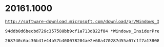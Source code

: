 # 20161.1000

<pre>
<a href="http://software-download.microsoft.com/download/pr/Windows_InsiderPreview_SDK_en-us_20161_1.iso">http://software-download.microsoft.com/download/pr/Windows_InsiderPreview_SDK_en-us_20161_1.iso</a>

94ddb0d6becbd726c357580bb9cf1a713d822f84 *Windows_InsiderPreview_SDK_en-us_20161_1.iso

268740c6ac36b41e44b57b400078204ae2e60a470287d55a07c1f7a138087f99 *Windows_InsiderPreview_SDK_en-us_20161_1.iso
</pre>
